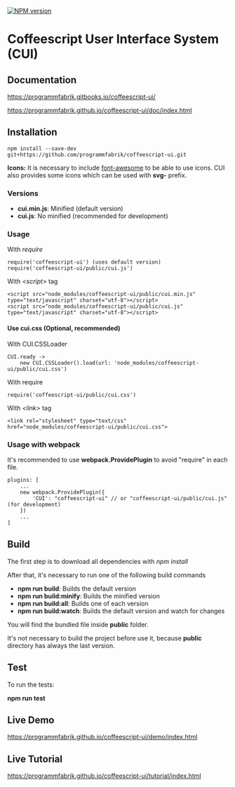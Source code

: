 [![NPM version](https://img.shields.io/npm/v/coffeescript-ui.svg)](https://www.npmjs.com/package/coffeescript-ui)

# Coffeescript User Interface System (CUI)

## Documentation

https://programmfabrik.gitbooks.io/coffeescript-ui/

https://programmfabrik.github.io/coffeescript-ui/doc/index.html

## Installation

```
npm install --save-dev git+https://github.com/programmfabrik/coffeescript-ui.git
```

**Icons:** It is necessary to include [font-awesome](https://fontawesome.com) to be able to use icons. CUI also provides some icons which can be used with **svg-** prefix.

### Versions

- **cui.min.js**: Minified (default version)     
- **cui.js**: No minified (recommended for development)

### Usage 

With *require*

```
require('coffeescript-ui') (uses default version)
require('coffeescript-ui/public/cui.js')
```
        
With *\<script\>* tag
 
``` 
<script src="node_modules/coffeescript-ui/public/cui.min.js" type="text/javascript" charset="utf-8"></script>
<script src="node_modules/coffeescript-ui/public/cui.js" type="text/javascript" charset="utf-8"></script>
```
  
#### Use cui.css (Optional, recommended)

With CUI.CSSLoader

```
CUI.ready ->
    new CUI.CSSLoader().load(url: 'node_modules/coffeescript-ui/public/cui.css')
```

With require
   
```        
require('coffeescript-ui/public/cui.css')
```
    
With *\<link\>* tag

```
<link rel="stylesheet" type="text/css" href="node_modules/coffeescript-ui/public/cui.css">
```

### Usage with webpack

It's recommended to use **webpack.ProvidePlugin** to avoid "require" in each file.

```
plugins: [
    ...
    new webpack.ProvidePlugin({
        'CUI': "coffeescript-ui" // or "coffeescript-ui/public/cui.js" (for development)
    })
    ...
] 
```
  
## Build

The first step is to download all dependencies with *npm install*

After that, it's necessary to run one of the following build commands 

- **npm run build**: Builds the default version
- **npm run build:minify**: Builds the minified version
- **npm run build:all**: Builds one of each version
- **npm run build:watch**: Builds the default version and watch for changes

You will find the bundled file inside **public** folder.

It's not necessary to build the project before use it, because **public** directory has always the last version.

## Test

To run the tests:

**npm run test**

## Live Demo

https://programmfabrik.github.io/coffeescript-ui/demo/index.html

## Live Tutorial

https://programmfabrik.github.io/coffeescript-ui/tutorial/index.html  
